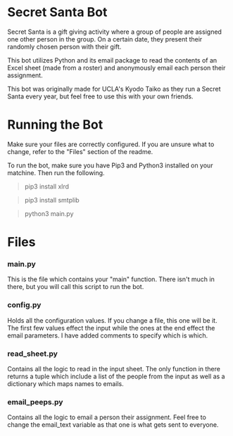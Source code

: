 # Secret Santa Bot
Secret Santa is a gift giving activity where a group of people are assigned one other person in the group. On a certain date, they present their randomly chosen person with their gift.

This bot utilizes Python and its email package to read the contents of an Excel sheet (made from a roster) and anonymously email each person their assignment.

This bot was originally made for UCLA's Kyodo Taiko as they run a Secret Santa every year, but feel free to use this with your own friends.

# Running the Bot
Make sure your files are correctly configured. If you are unsure what to change, refer to the "Files" section of the readme.

To run the bot, make sure you have Pip3 and Python3 installed on your matchine. Then run the following.
> pip3 install xlrd

> pip3 install smtplib

> python3 main.py


# Files
### main.py
This is the file which contains your "main" function. There isn't much in there, but you will call this script to run the bot.

### config.py
Holds all the configuration values. If you change a file, this one will be it. The first few values effect the input while the ones at the end effect the email parameters. I have added comments to specify which is which.

### read_sheet.py
Contains all the logic to read in the input sheet. The only function in there returns a tuple which include a list of the people from the input as well as a dictionary which maps names to emails.

### email_peeps.py
Contains all the logic to email a person their assignment. Feel free to change the email_text variable as that one is what gets sent to everyone.